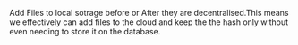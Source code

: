 Add Files to local sotrage before or After they are decentralised.This means we effectively can add files to the cloud and keep the
the hash only without even needing to store it on the database.
